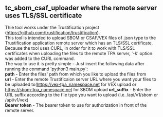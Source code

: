 tc_sbom_csaf_uploader where the remote server uses TLS/SSL certificate
------------------------------------------------------------------------

Thie tool works under the Trustification project (https://github.com/trustification/trustification). \
This tool is intended to upload SBOM or CSAF/VEX files of .json type to the Trustification application remote server which has an TLS/SSL certificate. \
Because the tool uses CURL, in order for it to work with TLS/SSL certificates when uploading the files to the remote TPA server, '-k' option was added to the CURL command. \
The way to use it is pretty simple - Just insert the following data after running the command 'python3 main.py': \
**path** - Enter the files' path from which you like to upload the files from \
**url** - Enter the remote Trustificaion server URL where you want your files to be uploaded to(https://vex-tpa_namespace.net for VEX upload or https://sbom-tpa_namespace.net for SBOM upload
**url_suffix** - Enter the URL suffix according to the file type you want to upload (i.e. /api/v1/sbom or /api/v1/vex) \
**Bearer token** - The bearer token to use for authorization in front of the remote server. 
